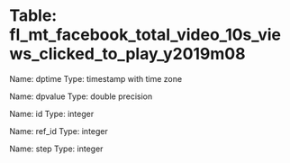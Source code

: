 Table: fl_mt_facebook_total_video_10s_views_clicked_to_play_y2019m08
====================================================================

Name: dptime
Type: timestamp with time zone

Name: dpvalue
Type: double precision

Name: id
Type: integer

Name: ref_id
Type: integer

Name: step
Type: integer

